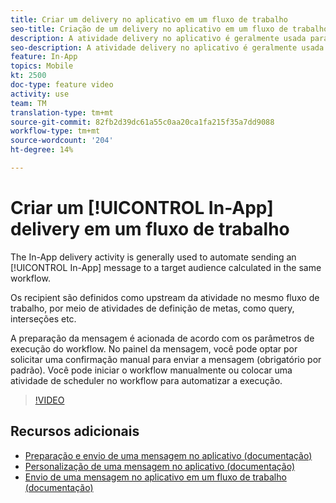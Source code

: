 ```yaml
---
title: Criar um delivery no aplicativo em um fluxo de trabalho
seo-title: Criação de um delivery no aplicativo em um fluxo de trabalho
description: A atividade delivery no aplicativo é geralmente usada para automatizar o envio de uma mensagem no aplicativo para uma audiência de público alvo calculada no mesmo fluxo de trabalho.
seo-description: A atividade delivery no aplicativo é geralmente usada para automatizar o envio de uma mensagem no aplicativo para uma audiência de público alvo calculada no mesmo fluxo de trabalho.
feature: In-App
topics: Mobile
kt: 2500
doc-type: feature video
activity: use
team: TM
translation-type: tm+mt
source-git-commit: 82fb2d39dc61a55c0aa20ca1fa215f35a7dd9088
workflow-type: tm+mt
source-wordcount: '204'
ht-degree: 14%

---
```



# Criar um [!UICONTROL In-App] delivery em um fluxo de trabalho

The In-App delivery activity is generally used to automate sending an [!UICONTROL In-App] message to a target audience calculated in the same workflow.

Os recipient são definidos como upstream da atividade no mesmo fluxo de trabalho, por meio de atividades de definição de metas, como query, interseções etc.

A preparação da mensagem é acionada de acordo com os parâmetros de execução do workflow. No painel da mensagem, você pode optar por solicitar uma confirmação manual para enviar a mensagem (obrigatório por padrão). Você pode iniciar o workflow manualmente ou colocar uma atividade de scheduler no workflow para automatizar a execução.

>[!VIDEO](https://video.tv.adobe.com/v/26226?quality=12)

## Recursos adicionais

* [Preparação e envio de uma mensagem no aplicativo (documentação)](https://docs.adobe.com/content/help/en/campaign-standard/using/communication-channels/in-app-messaging/preparing-and-sending-an-in-app-message.html)
* [Personalização de uma mensagem no aplicativo (documentação)](https://docs.adobe.com/content/help/en/campaign-standard/using/communication-channels/in-app-messaging/customizing-an-in-app-message.html)
* [Envio de uma mensagem no aplicativo em um fluxo de trabalho (documentação)](https://docs.adobe.com/content/help/en/campaign-standard/using/managing-processes-and-data/channel-activities/in-app-delivery.html)
